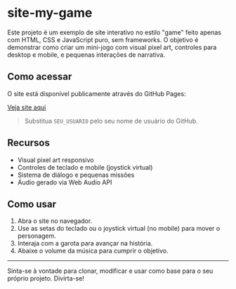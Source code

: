 # site-my-game

Este projeto é um exemplo de site interativo no estilo "game" feito apenas com HTML, CSS e JavaScript puro, sem frameworks. O objetivo é demonstrar como criar um mini-jogo com visual pixel art, controles para desktop e mobile, e pequenas interações de narrativa.

## Como acessar

O site está disponível publicamente através do GitHub Pages:

️[Veja site aqui](https://saquettepj.github.io/site-my-game/)

> Substitua `SEU_USUARIO` pelo seu nome de usuário do GitHub.

## Recursos

- Visual pixel art responsivo
- Controles de teclado e mobile (joystick virtual)
- Sistema de diálogo e pequenas missões
- Áudio gerado via Web Audio API

## Como usar

1. Abra o site no navegador.
2. Use as setas do teclado ou o joystick virtual (no mobile) para mover o personagem.
3. Interaja com a garota para avançar na história.
4. Abaixe o volume da música para cumprir o objetivo.

---

Sinta-se à vontade para clonar, modificar e usar como base para o seu próprio projeto. Divirta-se!
